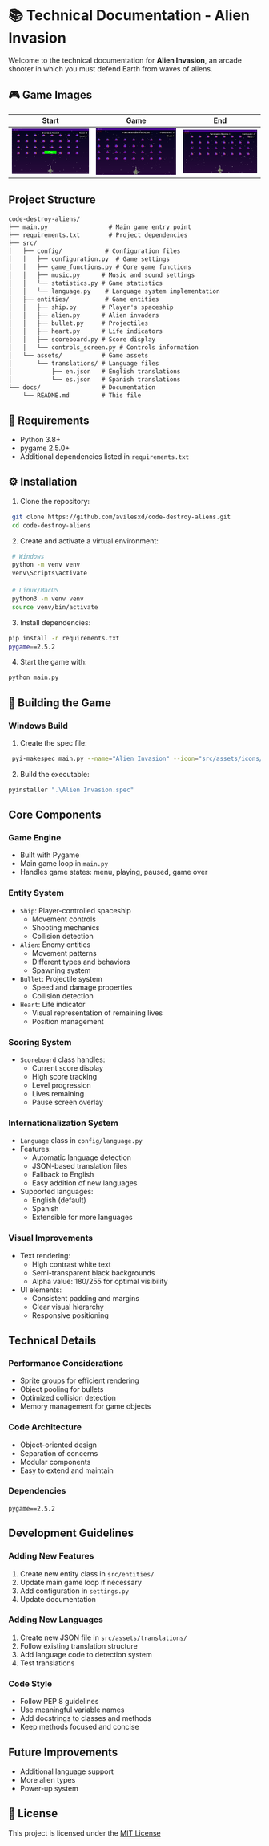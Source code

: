 # 📚 Technical Documentation - Alien Invasion

Welcome to the technical documentation for **Alien Invasion**, an arcade shooter in which you must defend Earth from waves of aliens.

## 🎮 Game Images

 | Start | Game | End |
 |-------|------|-----|
 | ![Start][game_start_url] | ![Game][game_score_url] | ![End][game_over_url] |

## Project Structure

```
code-destroy-aliens/
├── main.py                 # Main game entry point
├── requirements.txt        # Project dependencies
├── src/
│   ├── config/            # Configuration files
│   │   ├── configuration.py  # Game settings
│   │   ├── game_functions.py # Core game functions
│   │   ├── music.py      # Music and sound settings
│   │   └── statistics.py # Game statistics
│   │   └── language.py    # Language system implementation
│   ├── entities/          # Game entities
│   │   ├── ship.py       # Player's spaceship
│   │   ├── alien.py      # Alien invaders
│   │   ├── bullet.py     # Projectiles
│   │   ├── heart.py      # Life indicators
│   │   ├── scoreboard.py # Score display
│   │   └── controls_screen.py # Controls information
│   └── assets/           # Game assets
│       └── translations/ # Language files
│           ├── en.json   # English translations
│           └── es.json   # Spanish translations
└── docs/                 # Documentation
    └── README.md         # This file
```

## 🧰 Requirements

- Python 3.8+
- pygame 2.5.0+
- Additional dependencies listed in `requirements.txt`

## ⚙️ Installation

1. Clone the repository:

```bash
 git clone https://github.com/avilesxd/code-destroy-aliens.git
 cd code-destroy-aliens
```

2. Create and activate a virtual environment:

```bash
 # Windows
 python -m venv venv
 venv\Scripts\activate
 
 # Linux/MacOS
 python3 -m venv venv
 source venv/bin/activate
 ```

 3. Install dependencies:

 ```bash
 pip install -r requirements.txt
 pygame==2.5.2
 ```

4. Start the game with:

 ```bash
 python main.py
 ```

## 🧱 Building the Game

### Windows Build

1. Create the spec file:

```bash
 pyi-makespec main.py --name="Alien Invasion" --icon="src/assets/icons/icon.ico" --onefile --noconsole --add-data="src;src" --version-file="version.txt"
 ```

 2. Build the executable:

 ```bash
 pyinstaller ".\Alien Invasion.spec"
 ```

## Core Components

### Game Engine

- Built with Pygame
- Main game loop in `main.py`
- Handles game states: menu, playing, paused, game over

### Entity System

- `Ship`: Player-controlled spaceship
  - Movement controls
  - Shooting mechanics
  - Collision detection
- `Alien`: Enemy entities
  - Movement patterns
  - Different types and behaviors
  - Spawning system
- `Bullet`: Projectile system
  - Speed and damage properties
  - Collision detection
- `Heart`: Life indicator
  - Visual representation of remaining lives
  - Position management

### Scoring System

- `Scoreboard` class handles:
  - Current score display
  - High score tracking
  - Level progression
  - Lives remaining
  - Pause screen overlay

### Internationalization System

- `Language` class in `config/language.py`
- Features:
  - Automatic language detection
  - JSON-based translation files
  - Fallback to English
  - Easy addition of new languages
- Supported languages:
  - English (default)
  - Spanish
  - Extensible for more languages

### Visual Improvements

- Text rendering:
  - High contrast white text
  - Semi-transparent black backgrounds
  - Alpha value: 180/255 for optimal visibility
- UI elements:
  - Consistent padding and margins
  - Clear visual hierarchy
  - Responsive positioning

## Technical Details

### Performance Considerations

- Sprite groups for efficient rendering
- Object pooling for bullets
- Optimized collision detection
- Memory management for game objects

### Code Architecture

- Object-oriented design
- Separation of concerns
- Modular components
- Easy to extend and maintain

### Dependencies

```
pygame==2.5.2
```

## Development Guidelines

### Adding New Features

1. Create new entity class in `src/entities/`
2. Update main game loop if necessary
3. Add configuration in `settings.py`
4. Update documentation

### Adding New Languages

1. Create new JSON file in `src/assets/translations/`
2. Follow existing translation structure
3. Add language code to detection system
4. Test translations

### Code Style

- Follow PEP 8 guidelines
- Use meaningful variable names
- Add docstrings to classes and methods
- Keep methods focused and concise

## Future Improvements

- Additional language support
- More alien types
- Power-up system

## 📄 License

This project is licensed under the [MIT License](../LICENSE)

<!-- IMAGES -->
 [game_start_url]: https://raw.githubusercontent.com/avilesxd/code-destroy-aliens/refs/heads/main/docs/images/game_start.png
 [game_over_url]: https://raw.githubusercontent.com/avilesxd/code-destroy-aliens/refs/heads/main/docs/images/game_over.png
 [game_score_url]: https://raw.githubusercontent.com/avilesxd/code-destroy-aliens/refs/heads/main/docs/images/game_score.png
